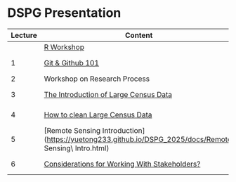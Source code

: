 # DSPG Presentation
| Lecture  | Content                             |   Speaker           |
|--------- |-------------------------------------|---------------------|          
|          | [R Workshop](https://datacarpentry.github.io/r-socialsci/)|  
| 1       | [Git & Github 101](https://github.com/victoria307/DSPG_2025/blob/main/slide/git_setup.pdf)          |    Yuetong & Renu     |
| 2       | Workshop on Research Process        |    Le Wang   |
| 3       | [The Introduction of Large Census Data](https://github.com/victoria307/DSPG_2025/blob/main/slide/Working_with_Large_Datasets.pdf)            |  Xiaoyi Zhao  |
| 4       | [How to clean Large Census Data](https://github.com/victoria307/DSPG_2025/blob/main/slide/Working_with_Large_Datasets__part2.pdf)                 |  Xiaoyi Zhao  |
| 5       | [Remote Sensing Introduction](https://yuetong233.github.io/DSPG_2025/docs/Remote\ Sensing\ Intro.html)                    |   Yuetong Zhang   |
| 6       | [Considerations for Working With Stakeholders?](https://github.com/victoria307/DSPG_2025/blob/main/slide/Engaging%20Stakeholders%20Through%20Stories.pdf)  |  Eric Kaufman |
